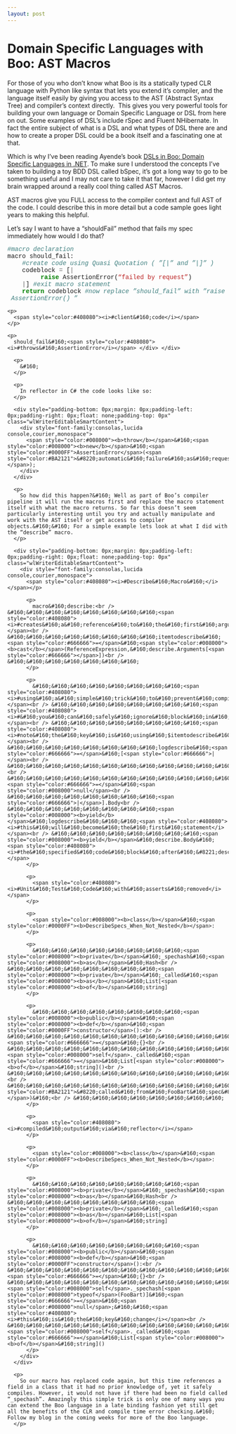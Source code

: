 ```yaml
---
layout: post
---
```

<h1>Domain Specific Languages with Boo: AST Macros</h1>
For those of you who don’t know what Boo is its a statically typed CLR language with Python like syntax that lets you extend it’s compiler, and the language itself easily by giving you access to the AST (Abstract Syntax Tree) and compiler’s context directly.&#160; This gives you very powerful tools for building your own language or Domain Specific Language or DSL from here on out. Some examples of DSL’s include rSpec and Fluent NHibernate. In fact the entire subject of what is a DSL and what types of DSL there are and how to create a proper DSL could be a book itself and a fascinating one at that.&#160; 

Which is why I’ve been reading Ayende’s book <a href="http://www.amazon.com/DSLs-Boo-Domain-Specific-Languages/dp/1933988606" target="_blank">DSLs in Boo: Domain Specific Languages in .NET</a>. To make sure I understood the concepts I’ve taken to building a toy BDD DSL called bSpec, it’s got a long way to go to be something useful and I may not care to take it that far, however I did get my brain wrapped around a really cool thing called AST Macros.&#160; 

AST macros give you FULL access to the compiler context and full AST of the code. I could describe this in more detail but a code sample goes light years to making this helpful.

Let’s say I want to have a “shouldFail” method that fails my spec immediately how would I do that? 

<div style="padding-bottom: 0px;margin: 0px;padding-left: 0px;padding-right: 0px;float: none;padding-top: 0px" class="wlWriterEditableSmartContent">
  <div style="font-family:consolas,lucida console,courier,monospace">
    <span style="color:#408080"><i>#macro&#160;declaration</i></span><br /> macro&#160;should_fail:<br /> &#160;&#160;&#160;&#160;<span style="color:#408080"><i>#create&#160;code&#160;using&#160;Quasi&#160;Quotation&#160;(&#160;&#8221;[|&#8221;&#160;and&#160;&#8221;|]&#8221;&#160;)</i></span><br /> &#160;&#160;&#160;&#160;codeblock&#160;<span style="color:#666666">=</span>&#160;[<span style="color:#666666">|</span>&#160;<br /> &#160;&#160;&#160;&#160;&#160;&#160;&#160;&#160;&#160;<span style="color:#008000"><b>raise</b></span>&#160;AssertionError(<span style="color:#BA2121">&#8220;failed&#160;by&#160;request&#8221;</span>) <br /> &#160;&#160;&#160;&#160;<span style="color:#666666">|</span>]&#160;<span style="color:#408080"><i>#exit&#160;macro&#160;statement</i></span><br /> &#160;&#160;&#160;&#160;<span style="color:#008000"><b>return</b></span>&#160;codeblock&#160;<span style="color:#408080"><i>#now&#160;replace&#160;&#8221;should_fail&#8221;&#160;with&#160;&#8221;raise&#160;AssertionError()&#160;&#8221;</i></span></p> 
    
    <p>
      <span style="color:#408080"><i>#client&#160;code</i></span>
    </p>
    
    <p>
      should_fail&#160;<span style="color:#408080"><i>#throws&#160;AssertionError</i></span> </div> </div> 
      
      <p>
        &#160;
      </p>
      
      <p>
        In reflector in C# the code looks like so:
      </p>
      
      <div style="padding-bottom: 0px;margin: 0px;padding-left: 0px;padding-right: 0px;float: none;padding-top: 0px" class="wlWriterEditableSmartContent">
        <div style="font-family:consolas,lucida console,courier,monospace">
          <span style="color:#008000"><b>throw</b></span>&#160;<span style="color:#008000"><b>new</b></span>&#160;<span style="color:#0000FF">AssertionError</span>(<span style="color:#BA2121">&#8220;automatic&#160;failure&#160;as&#160;requested&#160;by&#160;&#8217;should&#160;fail&#160;call'&#8221;</span>);
        </div>
      </div>
      
      <p>
        So how did this happen?&#160; Well as part of Boo’s compiler pipeline it will run the macros first and replace the macro statement itself with what the macro returns. So far this doesn’t seem particularly interesting until you try and actually manipulate and work with the AST itself or get access to compiler objects.&#160;&#160; For a simple example lets look at what I did with the “describe” macro.
      </p>
      
      <div style="padding-bottom: 0px;margin: 0px;padding-left: 0px;padding-right: 0px;float: none;padding-top: 0px" class="wlWriterEditableSmartContent">
        <div style="font-family:consolas,lucida console,courier,monospace">
          <span style="color:#408080"><i>#Describe&#160;Macro&#160;</i></span></p> 
          
          <p>
            macro&#160;describe:<br /> &#160;&#160;&#160;&#160;&#160;&#160;&#160;&#160;<span style="color:#408080"><i>#creates&#160;a&#160;reference&#160;to&#160;the&#160;first&#160;argument</i></span><br /> &#160;&#160;&#160;&#160;&#160;&#160;&#160;&#160;itemtodescribe&#160;<span style="color:#666666">=</span>&#160;<span style="color:#008000"><b>cast</b></span>(ReferenceExpression,&#160;describe.Arguments[<span style="color:#666666"></span>])<br /> &#160;&#160;&#160;&#160;&#160;&#160;&#160;
          </p>
          
          <p>
            &#160;&#160;&#160;&#160;&#160;&#160;&#160;&#160;<span style="color:#408080"><i>#using&#160;a&#160;simple&#160;trick&#160;to&#160;prevent&#160;compiler&#160;errors.&#160;I&#160;just&#160;want&#160;access&#160;to&#160;the&#160;body&#160;of&#160;&#8221;block&#8221;&#160;so</i></span><br /> &#160;&#160;&#160;&#160;&#160;&#160;&#160;&#160;<span style="color:#408080"><i>#&#160;you&#160;can&#160;safely&#160;ignore&#160;block&#160;in&#160;my&#160;example</i></span><br /> &#160;&#160;&#160;&#160;&#160;&#160;&#160;&#160;<span style="color:#408080"><i>#note&#160;the&#160;key&#160;is&#160;using&#160;$itemtodescribe&#160;.&#160;this&#160;is&#160;how&#160;you&#160;pass&#160;in&#160;macro&#160;variables&#160;to&#160;the&#160;AST</i></span><br /> &#160;&#160;&#160;&#160;&#160;&#160;&#160;&#160;logdescribe&#160;<span style="color:#666666">=</span>&#160;[<span style="color:#666666">|</span><br /> &#160;&#160;&#160;&#160;&#160;&#160;&#160;&#160;&#160;&#160;&#160;&#160;&#160;&#160;&#160;&#160;block:<br /> &#160;&#160;&#160;&#160;&#160;&#160;&#160;&#160;&#160;&#160;&#160;&#160;&#160;&#160;&#160;&#160;&#160;&#160;&#160;&#160;&#160;&#160;&#160;&#160;_spechash[$itemtodescribe]&#160;<span style="color:#666666">=</span>&#160;<span style="color:#008000">null</span><br /> &#160;&#160;&#160;&#160;&#160;&#160;&#160;&#160;<span style="color:#666666">|</span>].Body<br /> &#160;&#160;&#160;&#160;&#160;&#160;&#160;&#160;<span style="color:#008000"><b>yield</b></span>&#160;logdescribe&#160;&#160;&#160;<span style="color:#408080"><i>#this&#160;will&#160;become&#160;the&#160;first&#160;statement</i></span><br /> &#160;&#160;&#160;&#160;&#160;&#160;&#160;&#160;<span style="color:#008000"><b>yield</b></span>&#160;describe.Body&#160;<span style="color:#408080"><i>#the&#160;specified&#160;code&#160;block&#160;after&#160;&#8221;describe&#160;FooBart:&#160;&#8221;&#160;will&#160;now&#160;be&#160;placed</i></span>
          </p>
          
          <p>
            <span style="color:#408080"><i>#Unit&#160;Test&#160;Code&#160;with&#160;asserts&#160;removed</i></span>
          </p>
          
          <p>
            <span style="color:#008000"><b>class</b></span>&#160;<span style="color:#0000FF"><b>DescribeSpecs_When_Not_Nested</b></span>:
          </p>
          
          <p>
            &#160;&#160;&#160;&#160;&#160;&#160;&#160;&#160;<span style="color:#008000"><b>private</b></span>&#160;_spechash&#160;<span style="color:#008000"><b>as</b></span>&#160;Hash<br /> &#160;&#160;&#160;&#160;&#160;&#160;&#160;&#160;<span style="color:#008000"><b>private</b></span>&#160;_called&#160;<span style="color:#008000"><b>as</b></span>&#160;List[<span style="color:#008000"><b>of</b></span>&#160;string]
          </p>
          
          <p>
            &#160;&#160;&#160;&#160;&#160;&#160;&#160;&#160;<span style="color:#008000"><b>public</b></span>&#160;<span style="color:#008000"><b>def</b></span>&#160;<span style="color:#0000FF">constructor</span>():<br /> &#160;&#160;&#160;&#160;&#160;&#160;&#160;&#160;&#160;&#160;&#160;&#160;&#160;&#160;&#160;&#160;_spechash&#160;<span style="color:#666666">=</span>&#160;{}<br /> &#160;&#160;&#160;&#160;&#160;&#160;&#160;&#160;&#160;&#160;&#160;&#160;&#160;&#160;&#160;&#160;<span style="color:#008000">self</span>._called&#160;<span style="color:#666666">=</span>&#160;List[<span style="color:#008000"><b>of</b></span>&#160;string]()<br /> &#160;&#160;&#160;&#160;&#160;&#160;&#160;&#160;&#160;&#160;&#160;&#160;&#160;&#160;&#160;&#160;describe&#160;FooBart:<br /> &#160;&#160;&#160;&#160;&#160;&#160;&#160;&#160;&#160;&#160;&#160;&#160;&#160;&#160;&#160;&#160;&#160;&#160;&#160;&#160;&#160;&#160;&#160;&#160;_called.Add(<span style="color:#BA2121">&#8220;called&#160;from&#160;FooBart&#160;spec&#8221;</span>)&#160;<br /> &#160;&#160;&#160;&#160;&#160;&#160;&#160;&#160;
          </p>
          
          <p>
            <span style="color:#408080"><i>#compiled&#160;output&#160;via&#160;reflector</i></span>
          </p>
          
          <p>
            <span style="color:#008000"><b>class</b></span>&#160;<span style="color:#0000FF"><b>DescribeSpecs_When_Not_Nested</b></span>:
          </p>
          
          <p>
            &#160;&#160;&#160;&#160;&#160;&#160;&#160;&#160;<span style="color:#008000"><b>private</b></span>&#160;_spechash&#160;<span style="color:#008000"><b>as</b></span>&#160;Hash<br /> &#160;&#160;&#160;&#160;&#160;&#160;&#160;&#160;<span style="color:#008000"><b>private</b></span>&#160;_called&#160;<span style="color:#008000"><b>as</b></span>&#160;List[<span style="color:#008000"><b>of</b></span>&#160;string]
          </p>
          
          <p>
            &#160;&#160;&#160;&#160;&#160;&#160;&#160;&#160;<span style="color:#008000"><b>public</b></span>&#160;<span style="color:#008000"><b>def</b></span>&#160;<span style="color:#0000FF">constructor</span>():<br /> &#160;&#160;&#160;&#160;&#160;&#160;&#160;&#160;&#160;&#160;&#160;&#160;&#160;&#160;&#160;&#160;_spechash&#160;<span style="color:#666666">=</span>&#160;{}<br /> &#160;&#160;&#160;&#160;&#160;&#160;&#160;&#160;&#160;&#160;&#160;&#160;&#160;&#160;&#160;&#160;<span style="color:#008000">self</span>._spechash[<span style="color:#008000">typeof</span>(FooBart)]&#160;<span style="color:#666666">=</span>&#160;<span style="color:#008000">null</span>;&#160;&#160;<span style="color:#408080"><i>#this&#160;is&#160;the&#160;key&#160;change</i></span><br /> &#160;&#160;&#160;&#160;&#160;&#160;&#160;&#160;&#160;&#160;&#160;&#160;&#160;&#160;&#160;&#160;<span style="color:#008000">self</span>._called&#160;<span style="color:#666666">=</span>&#160;List[<span style="color:#008000"><b>of</b></span>&#160;string]()
          </p>
        </div>
      </div>
      
      <p>
        So our macro has replaced code again, but this time references a field in a class that it had no prior knowledge of, yet it safely compiles. However, it would not have if there had been no field called “_spechash”. Amazingly this simple trick is only one of many ways you can extend the Boo language in a late binding fashion yet still get all the benefits of the CLR and compile time error checking.&#160; Follow my blog in the coming weeks for more of the Boo language.
      </p>
